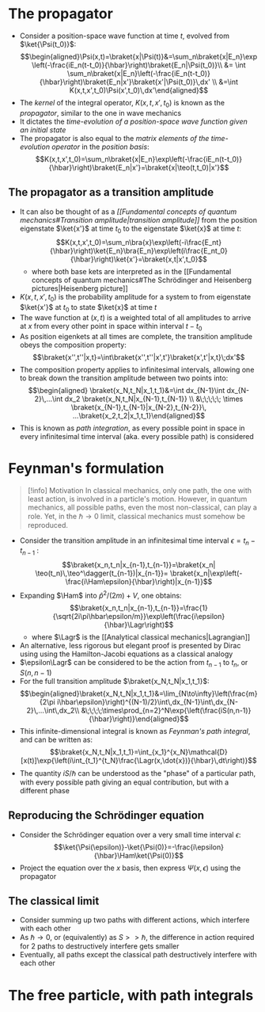 # The propagator
- Consider a position-space wave function at time $t$, evolved from $\ket{\Psi(t_0)}$:
$$\begin{aligned}\Psi(x,t)=\braket{x|\Psi(t)}&=\sum_n\braket{x|E_n}\exp\left(-\frac{iE_n(t-t_0)}{\hbar}\right)\braket{E_n|\Psi(t_0)}\\ &= \int \sum_n\braket{x|E_n}\left(-\frac{iE_n(t-t_0)}{\hbar}\right)\braket{E_n|x'}\braket{x'|\Psi(t_0)}\,dx' \\
&=\int K(x,t,x',t_0)\Psi(x',t_0)\,dx'\end{aligned}$$
- The _kernel_ of the integral operator, $K(x,t,x',t_0)$ is known as the _propagator_, similar to the one in wave mechanics
- It dictates the _time-evolution of a position-space wave function given an initial state_
- The propagator is also equal to the _matrix elements of the time-evolution operator_ in the _position basis_:
$$K(x,t,x',t_0)=\sum_n\braket{x|E_n}\exp\left(-\frac{iE_n(t-t_0)}{\hbar}\right)\braket{E_n|x'}=\braket{x|\teo(t,t_0)|x'}$$
## The propagator as a transition amplitude
- It can also be thought of as a _[[Fundamental concepts of quantum mechanics#Transition amplitude|transition amplitude]]_ from the position eigenstate $\ket{x'}$ at time $t_0$ to the eigenstate $\ket{x}$ at time $t$:
$$K(x,t,x',t_0)=\sum_n\bra{x}\exp\left(-i\frac{E_nt}{\hbar}\right)\ket{E_n}\bra{E_n}\exp\left(i\frac{E_nt_0}{\hbar}\right)\ket{x'}=\braket{x,t|x',t_0}$$
	- where both base kets are interpreted as in the [[Fundamental concepts of quantum mechanics#The Schrödinger and Heisenberg pictures|Heisenberg picture]]
- $K(x,t,x',t_0)$ is the probability amplitude for a system to from eigenstate $\ket{x'}$ at $t_0$ to state $\ket{x}$ at time $t$
- The wave function at $(x,t)$ is a weighted total of all amplitudes to arrive at $x$ from every other point in space within interval $t-t_0$
- As position eigenkets at all times are complete, the transition amplitude obeys the composition property:
$$\braket{x'',t''|x,t}=\int\braket{x'',t''|x',t'}\braket{x',t'|x,t}\;dx'$$
- The composition property applies to infinitesimal intervals, allowing one to break down the transition amplitude between two points into:
$$\begin{aligned} \braket{x_N,t_N|x_1,t_1}&=\int dx_{N-1}\int dx_{N-2}\,...\int dx_2 \braket{x_N,t_N|x_{N-1},t_{N-1}} \\ &\;\;\;\;\; \times \braket{x_{N-1},t_{N-1}|x_{N-2},t_{N-2}}\, ...\braket{x_2,t_2|x_1,t_1}\end{aligned}$$
- This is known as _path integration_, as every possible point in space in every infinitesimal time interval (aka. every possible path) is considered

# Feynman's formulation
>[!info] Motivation
>In classical mechanics, only one path, the one with least action, is involved in a particle's motion. However, in quantum mechanics, all possible paths, even the most non-classical, can play a role. Yet, in the $\hbar \rightarrow 0$ limit, classical mechanics must somehow be reproduced.

- Consider the transition amplitude in an infinitesimal time interval $\epsilon=t_n-t_{n-1}$ :
$$\braket{x_n,t_n|x_{n-1},t_{n-1}}=\braket{x_n| \teo(t_n)\,\teo^\dagger(t_{n-1})|x_{n-1}}= \braket{x_n|\exp\left(-\frac{i\Ham\epsilon}{\hbar}\right)|x_{n-1}}$$
- Expanding $\Ham$ into $\hat{p}^2/(2m)+V$, one obtains:
$$\braket{x_n,t_n|x_{n-1},t_{n-1}}=\frac{1}{\sqrt{2i\pi\hbar\epsilon/m}}\exp\left(\frac{i\epsilon}{\hbar}\Lagr\right)$$
	- where $\Lagr$ is the [[Analytical classical mechanics|Lagrangian]]
- An alternative, less rigorous but elegant proof is presented by Dirac using using the Hamilton-Jacobi equations as a classical analogy
- $\epsilon\Lagr$ can be considered to be the action from $t_{n-1}$ to $t_n$, or $S(n,n-1)$
- For the full transition amplitude $\braket{x_N,t_N|x_1,t_1}$:
$$\begin{aligned}\braket{x_N,t_N|x_1,t_1}&=\lim_{N\to\infty}\left(\frac{m}{2\pi i\hbar\epsilon}\right)^{(N-1)/2}\int\,dx_{N-1}\int\,dx_{N-2}\,...\int\,dx_2\\ &\;\;\;\;\times\prod_{n=2}^N\exp{\left(\frac{iS(n,n-1)}{\hbar}\right)}\end{aligned}$$
- This infinite-dimensional integral is known as _Feynman's path integral_, and can be written as:
$$\braket{x_N,t_N|x_1,t_1}=\int_{x_1}^{x_N}\mathcal{D}[x(t)]\exp{\left(i\int_{t_1}^{t_N}\frac{\Lagr(x,\dot{x})}{\hbar}\,dt\right)}$$
- The quantity $iS/\hbar$ can be understood as the "phase" of a particular path, with every possible path giving an equal contribution, but with a different phase
## Reproducing the Schrödinger equation
- Consider the Schrödinger equation over a very small time interval $\epsilon$:
$$\ket{\Psi(\epsilon)}-\ket{\Psi(0)}=-\frac{i\epsilon}{\hbar}\Ham\ket{\Psi(0)}$$
- Project the equation over the $x$ basis, then express $\Psi(x,\epsilon)$ using the propagator
## The classical limit
- Consider summing up two paths with different actions, which interfere with each other
- As $\hbar\to 0$, or (equivalently) as $S>>\hbar$, the difference in action required for 2 paths to destructively interfere gets smaller
- Eventually, all paths except the classical path destructively interfere with each other

# The free particle, with path integrals